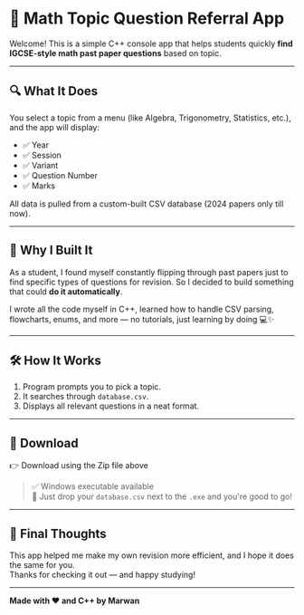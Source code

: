 # 📘 Math Topic Question Referral App

Welcome! This is a simple C++ console app that helps students quickly **find IGCSE-style math past paper questions** based on topic.

---

## 🔍 What It Does

You select a topic from a menu (like Algebra, Trigonometry, Statistics, etc.), and the app will display:

- ✅ Year  
- ✅ Session  
- ✅ Variant  
- ✅ Question Number  
- ✅ Marks  

All data is pulled from a custom-built CSV database (2024 papers only till now).

---

## 🤔 Why I Built It

As a student, I found myself constantly flipping through past papers just to find specific types of questions for revision. So I decided to build something that could **do it automatically**.

I wrote all the code myself in C++, learned how to handle CSV parsing, flowcharts, enums, and more — no tutorials, just learning by doing 💻✨

---

## 🛠️ How It Works

1. Program prompts you to pick a topic.
2. It searches through `database.csv`.
3. Displays all relevant questions in a neat format.

---

## 💾 Download

👉 Download using the Zip file above

> ✅ Windows executable available  
> 📁 Just drop your `database.csv` next to the `.exe` and you're good to go!

---

## 🧠 Final Thoughts

This app helped me make my own revision more efficient, and I hope it does the same for you.  
Thanks for checking it out — and happy studying!

---

**Made with ❤️ and C++ by Marwan**
